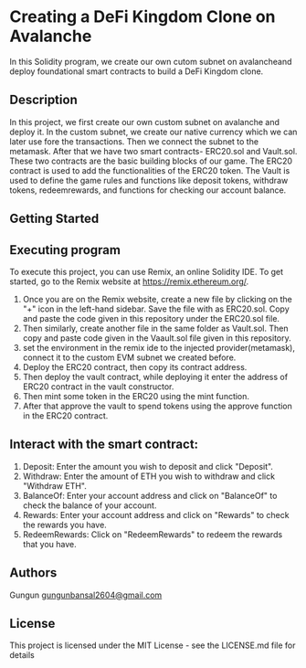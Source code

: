 #  Creating a DeFi Kingdom Clone on Avalanche
In this Solidity program,  we create our own cutom subnet on avalancheand deploy foundational smart contracts to build a DeFi Kingdom clone. 

## Description

In this project, we first create our own custom subnet on avalanche and deploy it. In the custom subnet, we create our native currency which we can later use fore the transactions. Then we connect the subnet to the metamask.
After that we have two smart contracts- ERC20.sol and Vault.sol. These two contracts are the basic building blocks of our game. The ERC20 contract is used to add the functionalities of the ERC20 token. The Vault is used to define the game rules and functions like deposit tokens, withdraw tokens, redeemrewards, and functions for checking our account balance.

## Getting Started

## Executing program

To execute this project, you can use Remix, an online Solidity IDE. To get started, go to the Remix website at https://remix.ethereum.org/.

1. Once you are on the Remix website, create a new file by clicking on the "+" icon in the left-hand sidebar. Save the file with as ERC20.sol. Copy and paste the code given in this repository under the ERC20.sol file.
2. Then similarly, create another file in the same folder as Vault.sol. Then copy and paste  code given in the Vaault.sol file given in this repository.
3. set the environment in the remix ide to the injected provider(metamask), connect it to the custom EVM subnet we created before.
4. Deploy the ERC20 contract, then copy its contract address.
5. Then deploy the vault contract, while deploying it enter the address of ERC20 contract in the vault constructor.
6. Then mint some token in the ERC20 using the mint function.
7. After that approve the vault to spend tokens using the approve function in the ERC20 contract.

## Interact with the smart contract:

1. Deposit: Enter the amount you wish to deposit and click "Deposit".
2. Withdraw: Enter the amount of ETH you wish to withdraw and click "Withdraw ETH".
3. BalanceOf: Enter your account address and click on "BalanceOf" to check the balance of your account.
4. Rewards: Enter your account address and click on "Rewards" to check the rewards you have.
5. RedeemRewards: Click on "RedeemRewards" to redeem the rewards that you have.


## Authors

Gungun
gungunbansal2604@gmail.com

## License

This project is licensed under the MIT License - see the LICENSE.md file for details
